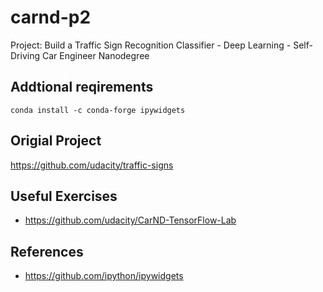 # carnd-p2
Project: Build a Traffic Sign Recognition Classifier - Deep Learning - Self-Driving Car Engineer Nanodegree

## Addtional reqirements
```
conda install -c conda-forge ipywidgets
```
## Origial Project
https://github.com/udacity/traffic-signs

## Useful Exercises
* https://github.com/udacity/CarND-TensorFlow-Lab

## References
* https://github.com/ipython/ipywidgets
